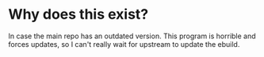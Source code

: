 # Why does this exist?
In case the main repo has an outdated version. This program is horrible and forces updates, so I can't really wait for upstream to update the ebuild.

